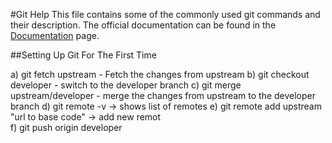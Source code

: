 
#Git Help 
This file contains some of the commonly used git commands and their description. The official documentation can be found in the [Documentation](https://git-scm.com/documentation) page.

##Setting Up Git For The First Time 

a) git fetch upstream - Fetch the changes from  upstream
b) git checkout developer - switch to the developer branch
c) git merge upstream/developer - merge the changes from upstream to the developer branch
d) git remote -v -> shows list of remotes
e) git remote add upstream "url to base code" -> add new remot\
f) git push origin developer
  
